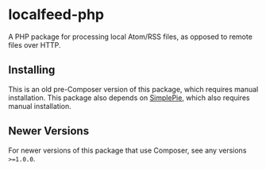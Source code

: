 # localfeed-php

A PHP package for processing local Atom/RSS files, as opposed to remote files over HTTP.

## Installing

This is an old pre-Composer version of this package, which requires manual installation. This package also
depends on [SimplePie](https://github.com/simplepie/simplepie), which also requires manual installation.

## Newer Versions

For newer versions of this package that use Composer, see any versions `>=1.0.0`.
